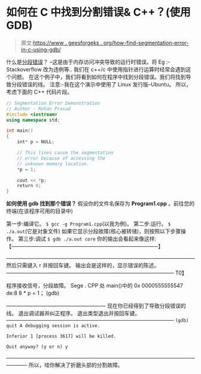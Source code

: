 # 如何在 C 中找到分割错误& C++？(使用 GDB)

> 原文:[https://www . geesforgeks . org/how-find-segmentation-error-in-c-using-gdb/](https://www.geeksforgeeks.org/how-to-find-segmentation-error-in-c-c-using-gdb/)

什么是[分段错误](https://www.geeksforgeeks.org/core-dump-segmentation-fault-c-cpp/)？
–这是由于内存访问冲突导致的运行时错误。将 Eg :-Stackoverflow 改为违例等..
我们在 c++/c 中使用指针进行运算时经常会遇到这个问题。
在这个例子中，我们将看到如何在程序中找到分段错误。我们将找到导致分段错误的线。
注意:-我在这个演示中使用了 Linux 发行版–Ubuntu。
所以，考虑下面的 C++ 代码片段。

```cpp
// Segmentation Error Demonstration
// Author - Rohan Prasad
#include <iostream>
using namespace std;

int main()
{
    int* p = NULL;

    // This lines cause the segmentation 
    // error because of accessing the 
    // unknown memory location.
    *p = 1;

    cout << *p;
    return 0;
}
```

 **如何使用 gdb 找到那个错误？**
假设你的文件名保存为 **Program1.cpp** 。前往您的终端(在该程序可用的目录中)

第一步:编译它。
`$ gcc -g Program1.cpp`(以我为例)。
第二步:运行。
`$ ./a.out`(它是对象文件)
如果它显示分段故障(核心被转储)，则按照以下步骤操作。
第三步:调试
`$ gdb ./a.out core`
你的输出会看起来像这样:【————————————————————————————】

————————————————————————————————————
然后只需键入 r 并按回车键。
输出会是这样的，显示错误的陈述。
————————————————————————————————
T0】

程序接收信号，分段故障。
Sege . CPP 处 main()中的 0x 0000555555547 de:8
8 * p = 1；
(gdb)

———————————————————
现在你已经得到了导致分段错误的线。
退出调试器并纠正程序。
退出类型退出并按回车键。
————————————————————————————————
 `(gdb) quit
A debugging session is active.`

`Inferior 1 [process 3617] will be killed.`

`Quit anyway? (y or n) y`

————————————————————————————————————————
所以，哇你解决了折磨头部的分割故障。